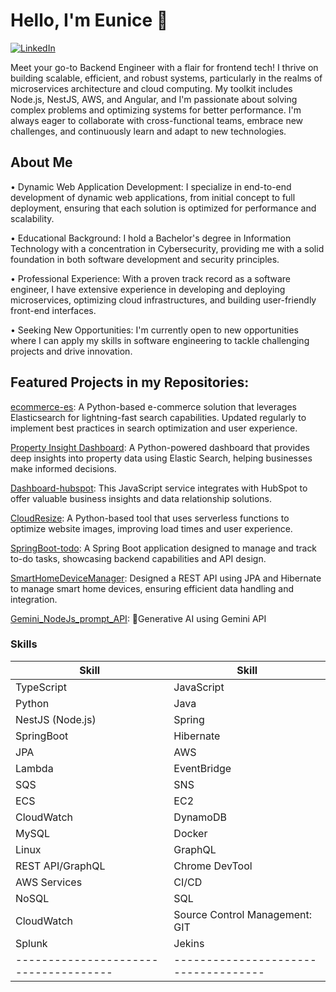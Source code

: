 
# Hello, I'm Eunice 👋
[![LinkedIn](https://image-url-of-linkedin-icon)](www.linkedin.com/in/eun1ce-kang) 

Meet your go-to Backend Engineer with a flair for frontend tech! I thrive on building scalable, efficient, and robust systems, particularly in the realms of microservices architecture and cloud computing. My toolkit includes Node.js, NestJS, AWS, and Angular, and I'm passionate about solving complex problems and optimizing systems for better performance. I'm always eager to collaborate with cross-functional teams, embrace new challenges, and continuously learn and adapt to new technologies.

## About Me

• Dynamic Web Application Development: I specialize in end-to-end development of dynamic web applications, from initial concept to full deployment, ensuring that each solution is optimized for performance and scalability.

• Educational Background: I hold a Bachelor's degree in Information Technology with a concentration in Cybersecurity, providing me with a solid foundation in both software development and security principles.

• Professional Experience: With a proven track record as a software engineer, I have extensive experience in developing and deploying microservices, optimizing cloud infrastructures, and building user-friendly front-end interfaces.

• Seeking New Opportunities: I'm currently open to new opportunities where I can apply my skills in software engineering to tackle challenging projects and drive innovation.

## Featured Projects in my Repositories:

[ecommerce-es](https://github.com/Ehye-tech/ecommerce-es): A Python-based e-commerce solution that leverages Elasticsearch for lightning-fast search capabilities. Updated regularly to implement best practices in search optimization and user experience.

[Property Insight Dashboard](https://github.com/Ehye-tech/Property_Insight_Dashboard): A Python-powered dashboard that provides deep insights into property data using Elastic Search, helping businesses make informed decisions.

[Dashboard-hubspot](https://github.com/Ehye-tech/Dashboard-hubspot): This JavaScript service integrates with HubSpot to offer valuable business insights and data relationship solutions.

[CloudResize](https://github.com/Ehye-tech/CloudResize): A Python-based tool that uses serverless functions to optimize website images, improving load times and user experience.

[SpringBoot-todo](https://github.com/Ehye-tech/SpringBoot-todo): A Spring Boot application designed to manage and track to-do tasks, showcasing backend capabilities and API design.

[SmartHomeDeviceManager](https://github.com/Ehye-tech/SmartHomeDeviceManager): Designed a REST API using JPA and Hibernate to manage smart home devices, ensuring efficient data handling and integration.

[Gemini_NodeJs_prompt_API](https://github.com/Ehye-tech/Gemini_NodeJs_prompt_API): Generative AI using Gemini API

### **Skills**

| **Skill**                           | **Skill**                          |
|-------------------------------------|------------------------------------|
| TypeScript                          | JavaScript                         |
| Python                              | Java                               |
| NestJS (Node.js)                    | Spring                             |
| SpringBoot                          | Hibernate                          |
| JPA                                 | AWS                                |
| Lambda                              | EventBridge                        |
| SQS                                 | SNS                                |
| ECS                                 | EC2                                |
| CloudWatch                          | DynamoDB                           |
| MySQL                               | Docker                             |
| Linux                               | GraphQL                            |
| REST API/GraphQL                    | Chrome DevTool                     |
| AWS Services                        | CI/CD                              
| NoSQL                               | SQL                                |
| CloudWatch                          | Source Control Management: GIT     |
| Splunk                              | Jekins                             |
|-------------------------------------|------------------------------------|
